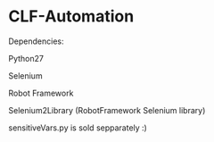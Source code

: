 # CLF-Automation

Dependencies:

Python27

Selenium

Robot Framework

Selenium2Library (RobotFramework Selenium library)

sensitiveVars.py is sold sepparately :)

